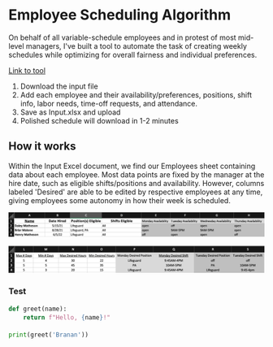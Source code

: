 # Employee Scheduling Algorithm

On behalf of all variable-schedule employees and in protest of most mid-level managers, I've built a tool to automate the task of creating weekly schedules while optimizing for overall fairness and individual preferences.

[Link to tool](https://brananharrison.github.io/EmployeeScheduler/)

1) Download the input file
2) Add each employee and their availability/preferences, positions, shift info, labor needs, time-off requests, and attendance.
3) Save as Input.xlsx and upload
4) Polished schedule will download in 1-2 minutes

## How it works

Within the Input Excel document, we find our Employees sheet containing data about each employee. Most data points are fixed by the manager at the hire date, such as eligible shifts/positions and availability. However, columns labeled 'Desired' are able to be edited by respective employees at any time, giving employees some autonomy in how their week is scheduled.

![Img1](https://github.com/brananharrison/EmployeeScheduler/blob/master/img/sched1.png)

![Img2](https://github.com/brananharrison/EmployeeScheduler/blob/master/img/sched2.png)



### Test
```python
def greet(name):
    return f"Hello, {name}!"

print(greet('Branan'))
